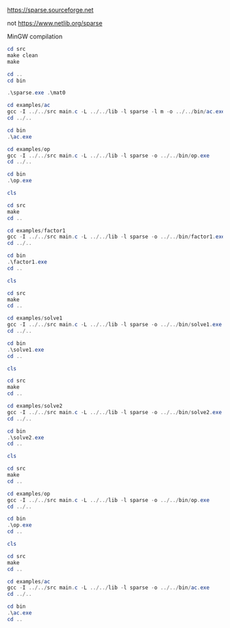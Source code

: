 https://sparse.sourceforge.net

not https://www.netlib.org/sparse

MinGW compilation

```powershell
cd src
make clean
make

cd ..
cd bin

.\sparse.exe .\mat0
```

```powershell
cd examples/ac
gcc -I ../../src main.c -L ../../lib -l sparse -l m -o ../../bin/ac.exe
cd ../..

cd bin
.\ac.exe
```

```powershell
cd examples/op
gcc -I ../../src main.c -L ../../lib -l sparse -o ../../bin/op.exe
cd ../..

cd bin
.\op.exe
```

```powershell
cls

cd src
make
cd ..

cd examples/factor1
gcc -I ../../src main.c -L ../../lib -l sparse -o ../../bin/factor1.exe
cd ../..

cd bin
.\factor1.exe
cd ..

```

```powershell
cls

cd src
make
cd ..

cd examples/solve1
gcc -I ../../src main.c -L ../../lib -l sparse -o ../../bin/solve1.exe
cd ../..

cd bin
.\solve1.exe
cd ..

```

```powershell
cls

cd src
make
cd ..

cd examples/solve2
gcc -I ../../src main.c -L ../../lib -l sparse -o ../../bin/solve2.exe
cd ../..

cd bin
.\solve2.exe
cd ..

```

```powershell
cls

cd src
make
cd ..

cd examples/op
gcc -I ../../src main.c -L ../../lib -l sparse -o ../../bin/op.exe
cd ../..

cd bin
.\op.exe
cd ..

```

```powershell
cls

cd src
make
cd ..

cd examples/ac
gcc -I ../../src main.c -L ../../lib -l sparse -o ../../bin/ac.exe
cd ../..

cd bin
.\ac.exe
cd ..

```

